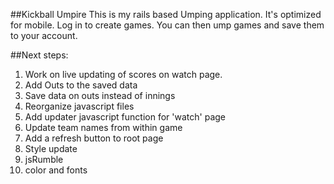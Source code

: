 
##Kickball Umpire
This is my rails based Umping application. It's optimized for mobile. Log in to create games. You can then ump games and save them to your account. 

##Next steps:
1. Work on live updating of scores on watch page.
  1. Add Outs to the saved data
  2. Save data on outs instead of innings
  3. Reorganize javascript files
  4. Add updater javascript function for 'watch' page
2. Update team names from within game
3. Add a refresh button to root page
4. Style update
  1. jsRumble
  2. color and fonts